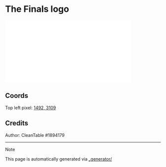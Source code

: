 # The Finals logo

<img src="./the_finals_logo.png" height="200px" style="image-rendering: pixelated;" />

## Coords

Top left pixel: [1492, 3109](https://wplace.live/?lat=46.18171711654079&lng=21.35610318427733&zoom=15.905107758305785)

## Credits

Author: CleanTable #1894179

---

> [!NOTE]
> This page is automatically generated via [_generator/](../_generator)